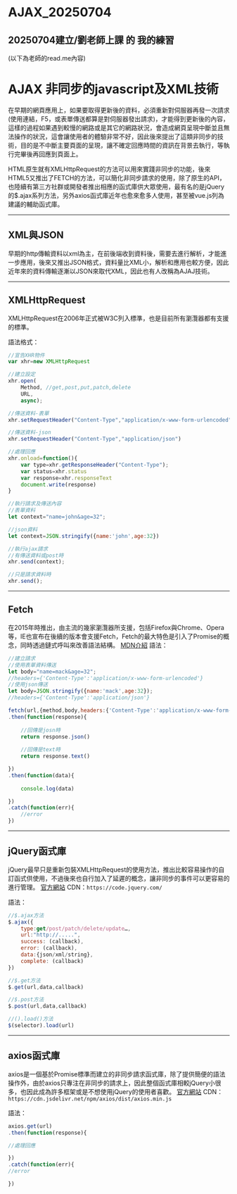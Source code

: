 # AJAX_20250704
20250704建立/劉老師上課 的 我的練習
---
(以下為老師的read.me內容)
# AJAX 非同步的javascript及XML技術
在早期的網頁應用上，如果要取得更新後的資料，必須重新對伺服器再發一次請求(使用連結，F5，或表單傳送都算是對伺服器發出請求)，才能得到更新後的內容，這樣的過程如果遇到較慢的網路或是其它的網路狀況，會造成網頁呈現中斷並且無法操作的狀況，這會讓使用者的體驗非常不好，因此後來提出了這類非同步的技術，目的是不中斷主要頁面的呈現，讓不確定回應時間的資訊在背景去執行，等執行完畢後再回應到頁面上。

HTML原生就有XMLHttpRequest的方法可以用來實踐非同步的功能，後來HTML5又推出了FETCH的方法，可以簡化非同步請求的使用，除了原生的API，也陸續有第三方社群或開發者推出相應的函式庫供大眾使用，最有名的是jQuery的$.ajax系列方法，另外axios函式庫近年也愈來愈多人使用，甚至被vue.js列為建議的輔助函式庫。

---

## XML與JSON
早期的http傳輸資料以xml為主，在前後端收到資料後，需要去進行解析，才能進一步應用，後來又推出JSON格式，資料量比XML小，解析和應用也較方便，因此近年來的資料傳輸逐漸以JSON來取代XML，因此也有人改稱為AJAJ技術。

---

## XMLHttpRequest
XMLHttpRequest在2006年正式被W3C列入標準，也是目前所有瀏灠器都有支援的標準。

語法格式：
```javascript
//宣告XHR物件
var xhr=new XMLHttpRequest

//建立設定
xhr.open(
    Method, //get,post,put,patch,delete
    URL,
    async);

//傳送資料-表單
xhr.setRequestHeader("Content-Type","application/x-www-form-urlencoded")

//傳送資料-json
xhr.setRequestHeader("Content-Type","application/json")

//處理回應
xhr.onload=function(){  
    var type=xhr.getResponseHeader("Content-Type");
    var status=xhr.status
    var response=xhr.responseText
    document.write(response)
}

//執行請求及傳送內容
//表單資料
let context="name=john&age=32";

//json資料
let context=JSON.stringify({name:'john',age:32})

//執行ajax請求
//有傳送資料或post時
xhr.send(context);

//只是請求資料時
xhr.send();

```
---

## Fetch
在2015年時推出，由主流的幾家瀏灠器所支援，包括Firefox與Chrome、Opera等，IE也宣布在後續的版本會支援Fetch，Fetch的最大特色是引入了Promise的概念，同時透過鏈式呼叫來改善語法結構。
[MDN介紹](https://developer.mozilla.org/zh-TW/docs/Web/API/Fetch_API)
語法：
```javascript
//建立請求
//使用表單資料傳送
let body="name=mack&age=32";
//headers={'Content-Type':'application/x-www-form-urlencoded'}
//使用json傳送
let body=JSON.stringify({name:'mack',age:32});
//headers={'Content-Type':'application/json'}

fetch(url,{method,body,headers:{'Content-Type':'application/x-www-form-urlencoded'}})
.then(function(response){
    
    //回傳是josn時
    return response.json()
    
    //回傳是text時
    return response.text()

})
.then(function(data){ 
	
    console.log(data)

})
.catch(function(err){
    //error
})

```
---

## jQuery函式庫
jQuery最早只是重新包裝XMLHttpRequest的使用方法，推出比較容易操作的自訂函式供使用，不過後來也自行加入了延遲的概念，讓非同步的事件可以更容易的進行管理。
[官方網站](https://jquery.com/)
CDN：`https://code.jquery.com/`

語法：
```javascript
//$.ajax方法
$.ajax({
    type:get/post/patch/delete/update…,
    url:"http://.....",
    success: (callback),
    error: (callback),
    data:{json/xml/string},
    complete: (callback)
})

//$.get方法
$.get(url,data,callback)

//$.post方法
$.post(url,data,callback)

//().load()方法
$(selector).load(url)

```
---

## axios函式庫
axios是一個基於Promise標準而建立的非同步請求函式庫，除了提供簡便的語法操作外，由於axios只專注在非同步的請求上，因此整個函式庫相較jQuery小很多，也因此成為許多框架或是不想使用jQuery的使用者喜歡。
[官方網站](https://axios-http.com/docs/intro)
CDN：`https://cdn.jsdelivr.net/npm/axios/dist/axios.min.js`

語法：
```javascript
axios.get(url)
.then(function(response){

//處理回應

})
.catch(function(err){
//error

})

```

